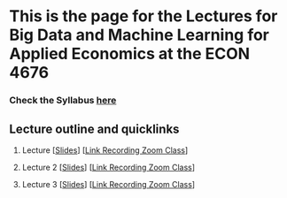 # This is the page for the Lectures for Big Data and Machine Learning for Applied Economics at the ECON 4676  
### Check the Syllabus [here](https://github.com/ECON-4676-UNIANDES/Syllabus)


## Lecture outline and quicklinks

1. Lecture  \[[Slides](https://github.com/ECON-4676-UNIANDES/lectures/blob/master/Lecture1/Lecture1.pdf)\] \[[Link  Recording Zoom Class](https://www.dropbox.com/sh/zkpkfgjs0k34b44/AAB6wo5YB-IFiEMGx6QmpH5Ra?dl=0)\]

2. Lecture 2 \[[Slides](https://github.com/ECON-4676-UNIANDES/lectures/blob/master/Lecture2/Lecture2.pdf)\] \[[Link Recording Zoom Class](https://www.dropbox.com/sh/fgdqfjclv1jvv7f/AADX6btHjs9LEPlblnUtbFVIa?dl=0)\]

3. Lecture 3 \[[Slides](https://github.com/ECON-4676-UNIANDES/lectures/blob/master/Lecture3/Lecture3.pdf)\] \[[Link Recording Zoom Class](https://www.dropbox.com/sh/kddkp0h2sbrffb4/AAD55cSWTxVHnbp2m0B__sTda?dl=0)\]
